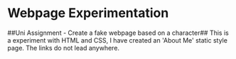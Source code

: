 # Webpage Experimentation
##Uni Assignment - Create a fake webpage based on a character##
This is a experiment with HTML and CSS, I have created an 'About Me' static style page. The links do not lead anywhere.
